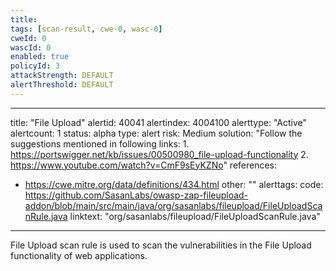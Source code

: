 ```yaml
---
title: 
tags: [scan-result, cwe-0, wasc-0]
cweId: 0
wascId: 0
enabled: true
policyId: 3
attackStrength: DEFAULT
alertThreshold: DEFAULT
---
```


---
title: "File Upload"
alertid: 40041
alertindex: 4004100
alerttype: "Active"
alertcount: 1
status: alpha
type: alert
risk: Medium
solution: "Follow the suggestions mentioned in following links: 1. https://portswigger.net/kb/issues/00500980_file-upload-functionality 2. https://www.youtube.com/watch?v=CmF9sEyKZNo"
references:
   - https://cwe.mitre.org/data/definitions/434.html
other: ""
alerttags: 
code: https://github.com/SasanLabs/owasp-zap-fileupload-addon/blob/main/src/main/java/org/sasanlabs/fileupload/FileUploadScanRule.java
linktext: "org/sasanlabs/fileupload/FileUploadScanRule.java"
---
File Upload scan rule is used to scan the vulnerabilities in the File Upload functionality of web applications.
